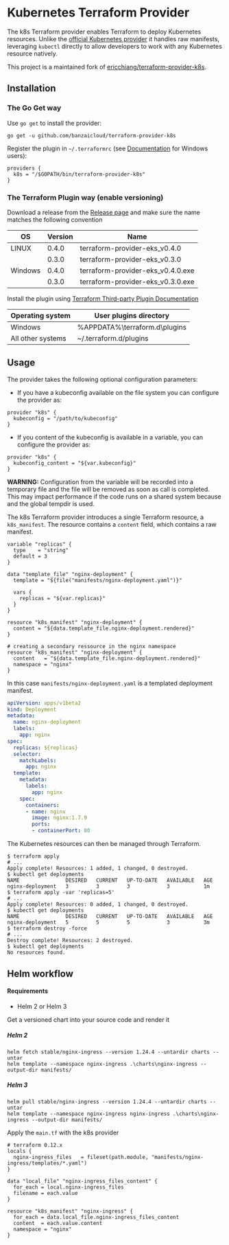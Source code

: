 # Kubernetes Terraform Provider

The k8s Terraform provider enables Terraform to deploy Kubernetes resources. Unlike the [official Kubernetes provider][kubernetes-provider] it handles raw manifests, leveraging `kubectl` directly to allow developers to work with any Kubernetes resource natively.

This project is a maintained fork of [ericchiang/terraform-provider-k8s](https://github.com/ericchiang/terraform-provider-k8s).

## Installation

### The Go Get way

Use `go get` to install the provider:

```
go get -u github.com/banzaicloud/terraform-provider-k8s
```

Register the plugin in `~/.terraformrc` (see [Documentation]( https://www.terraform.io/docs/commands/cli-config.html ) for Windows users): 

```hcl
providers {
  k8s = "/$GOPATH/bin/terraform-provider-k8s"
}
```

### The Terraform Plugin way  (enable versioning)

Download a release from the [Release page]( https://github.com/banzaicloud/terraform-provider-k8s/releases ) and make sure the name matches the following convention

| OS      | Version | Name                              |
| ------- | ------- | --------------------------------- |
| LINUX   | 0.4.0   | terraform-provider-eks_v0.4.0     |
|         | 0.3.0   | terraform-provider-eks_v0.3.0     |
| Windows | 0.4.0   | terraform-provider-eks_v0.4.0.exe |
|         | 0.3.0   | terraform-provider-eks_v0.3.0.exe |

Install the plugin using [Terraform Third-party Plugin Documentation]( https://www.terraform.io/docs/configuration/providers.html#third-party-plugins )

| Operating system  | User plugins directory        |
| ----------------- | ----------------------------- |
| Windows           | %APPDATA%\terraform.d\plugins |
| All other systems | ~/.terraform.d/plugins        |

## Usage

The provider takes the following optional configuration parameters:

* If you have a kubeconfig available on the file system you can configure the provider as:

```hcl
provider "k8s" {
  kubeconfig = "/path/to/kubeconfig"
}
```

* If you content of the kubeconfig is available in a variable, you can configure the provider as:

```hcl
provider "k8s" {
  kubeconfig_content = "${var.kubeconfig}"
}
```

**WARNING:** Configuration from the variable will be recorded into a temporary file and the file will be removed as
soon as call is completed. This may impact performance if the code runs on a shared system because
and the global tempdir is used.

The k8s Terraform provider introduces a single Terraform resource, a `k8s_manifest`. The resource contains a `content` field, which contains a raw manifest.

```hcl
variable "replicas" {
  type    = "string"
  default = 3
}

data "template_file" "nginx-deployment" {
  template = "${file("manifests/nginx-deployment.yaml")}"

  vars {
    replicas = "${var.replicas}"
  }
}

resource "k8s_manifest" "nginx-deployment" {
  content = "${data.template_file.nginx-deployment.rendered}"
}

# creating a secondary ressource in the nginx namespace
resource "k8s_manifest" "nginx-deployment" {
  content   = "${data.template_file.nginx-deployment.rendered}"
  namespace = "nginx"
}
```

In this case `manifests/nginx-deployment.yaml` is a templated deployment manifest.

```yaml
apiVersion: apps/v1beta2
kind: Deployment
metadata:
  name: nginx-deployment
  labels:
    app: nginx
spec:
  replicas: ${replicas}
  selector:
    matchLabels:
      app: nginx
  template:
    metadata:
      labels:
        app: nginx
    spec:
      containers:
      - name: nginx
        image: nginx:1.7.9
        ports:
        - containerPort: 80
```

The Kubernetes resources can then be managed through Terraform.

```terminal
$ terraform apply
# ...
Apply complete! Resources: 1 added, 1 changed, 0 destroyed.
$ kubectl get deployments
NAME               DESIRED   CURRENT   UP-TO-DATE   AVAILABLE   AGE
nginx-deployment   3         3         3            3           1m
$ terraform apply -var 'replicas=5'
# ...
Apply complete! Resources: 0 added, 1 changed, 0 destroyed.
$ kubectl get deployments
NAME               DESIRED   CURRENT   UP-TO-DATE   AVAILABLE   AGE
nginx-deployment   5         5         5            3           3m
$ terraform destroy -force
# ...
Destroy complete! Resources: 2 destroyed.
$ kubectl get deployments
No resources found.
```



## Helm workflow

#### Requirements 

- Helm 2 or Helm 3

Get a versioned chart into your source code and render it

##### Helm 2

``` shell
helm fetch stable/nginx-ingress --version 1.24.4 --untardir charts --untar
helm template --namespace nginx-ingress .\charts\nginx-ingress --output-dir manifests/
```

##### Helm 3

``` shell
helm pull stable/nginx-ingress --version 1.24.4 --untardir charts --untar
helm template --namespace nginx-ingress nginx-ingress .\charts\nginx-ingress --output-dir manifests/
```

Apply the `main.tf` with the k8s provider

```hcl2
# terraform 0.12.x
locals {
  nginx-ingress_files   = fileset(path.module, "manifests/nginx-ingress/templates/*.yaml")
}

data "local_file" "nginx-ingress_files_content" {
  for_each = local.nginx-ingress_files
  filename = each.value
}

resource "k8s_manifest" "nginx-ingress" {
  for_each = data.local_file.nginx-ingress_files_content
  content  = each.value.content
  namespace = "nginx"
}
```

[kubernetes-provider]: https://www.terraform.io/docs/providers/kubernetes/index.html
